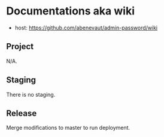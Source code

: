# Documentations aka wiki

- host: https://github.com/abenevaut/admin-password/wiki

## Project

N/A.

## Staging

There is no staging.

## Release

Merge modifications to master to run deployment.
